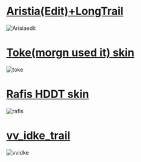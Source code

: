# [Aristia(Edit)+LongTrail](https://drive.google.com/file/d/15TqaeQqvn0Rse1WL0cBl7LqqVtP8O4hJ/view)
![Arisiaedit](https://skins.osuck.net/uploads/posts/2019-07/1561975230_screenshot5519.jpg)

# [Toke(morgn used it) skin](https://asdfasdfasdf.s-ul.eu/52AOLdo6)
![toke](https://camo.githubusercontent.com/0fc143d7a42cca86acf69f72c0d7cb81d7a29947/68747470733a2f2f6f73752e7070792e73682f73732f31343934313930382f66386539)

# [Rafis HDDT skin](https://drive.google.com/file/d/1aJh7apqZTrXvWkwNVhzBfIVcG821hxx2/view)
![rafis](https://osu.ppy.sh/ss/14979938/2178)

# [vv_idke_trail](https://drive.google.com/file/d/12xHpKcdN5HNnAQnjL8JN507ZyQEEFCn-/view)
![vvidke](https://skins.osuck.net/uploads/posts/2019-07/1561977645_screenshot5556.jpg)
